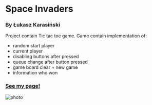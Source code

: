 # Space Invaders 
### By Łukasz Karasiński

Project contain Tic tac toe game.
Game contain implementation of:
- random start player
- current player
- disabling buttons after pressed
- queue change after button pressed
- game board clear + new game 
- information who won



### [See my page!](https://nissmel.github.io/)

![photo](https://github.com/Nissmel/Tic-tac-toe/blob/master/KX/XO.png)
